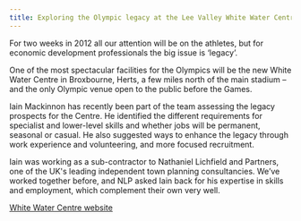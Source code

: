 ```yaml
---
title: Exploring the Olympic legacy at the Lee Valley White Water Centre
---
```


For two weeks in 2012 all our attention will be on the athletes, but for economic development professionals the big issue is ‘legacy’.

One of the most spectacular facilities for the Olympics will be the new White Water Centre in Broxbourne, Herts, a few miles north of the main stadium – and the only Olympic venue open to the public before the Games.

Iain Mackinnon has recently been part of the team assessing the legacy prospects for the Centre. He identified the different requirements for specialist and lower-level skills and whether jobs will be permanent, seasonal or casual. He also suggested ways to enhance the legacy through work experience and volunteering, and more focused recruitment.

Iain was working as a sub-contractor to Nathaniel Lichfield and Partners, one of the UK's leading independent town planning consultancies. We’ve worked together before, and NLP asked Iain back for his expertise in skills and employment, which complement their own very well.

[White Water Centre website](http://www.leevalleypark.org.uk/whitewaterrafting)
